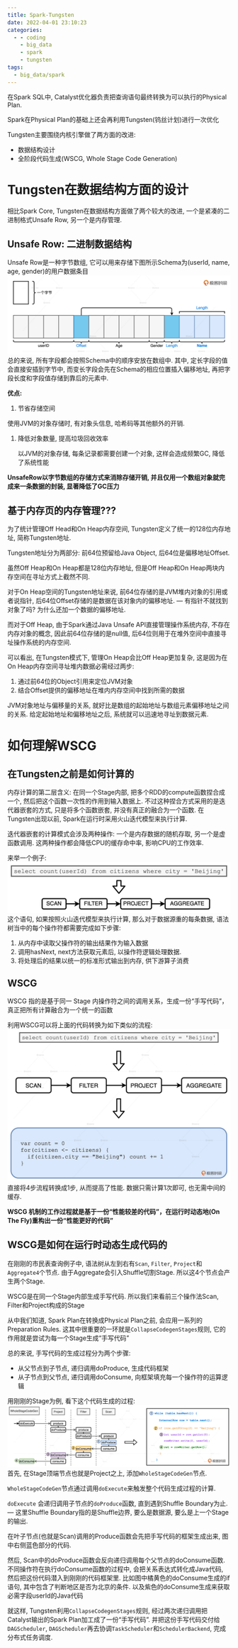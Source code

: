 ```yaml
---
title: Spark-Tungsten
date: 2022-04-01 23:10:23
categories:
  - - coding
    - big_data
    - spark
    - tungsten
tags:
  - big_data/spark
---
```

在Spark SQL中, Catalyst优化器负责把查询语句最终转换为可以执行的Physical Plan.

Spark在Physical Plan的基础上还会再利用Tungsten(钨丝计划)进行一次优化

Tungsten主要围绕内核引擎做了两方面的改进:

-   数据结构设计
-   全阶段代码生成(WSCG, Whole Stage Code Generation)

# Tungsten在数据结构方面的设计

相比Spark Core, Tungsten在数据结构方面做了两个较大的改进, 一个是紧凑的二进制格式Unsafe Row, 另一个是内存管理.

## Unsafe Row: 二进制数据结构

Unsafe Row是一种字节数组, 它可以用来存储下图所示Schema为(userId, name, age, gender)的用户数据条目
![](https://raw.githubusercontent.com/liunaijie/images/master/202308121619599.png)
总的来说, 所有字段都会按照Schema中的顺序安放在数组中. 其中, 定长字段的值会直接安插到字节中, 而变长字段会先在Schema的相应位置插入偏移地址, 再把字段长度和字段值存储到靠后的元素中.

**优点:**

1.  节省存储空间

使用JVM的对象存储时, 有对象头信息, 哈希码等其他额外的开销.

1.  降低对象数量, 提高垃圾回收效率
    
    以JVM的对象存储, 每条记录都需要创建一个对象, 这样会造成频繁GC, 降低了系统性能
    

**UnsafeRow以字节数组的存储方式来消除存储开销, 并且仅用一个数组对象就完成来一条数据的封装, 显著降低了GC压力**

## 基于内存页的内存管理???

为了统计管理Off Head和On Heap内存空间, Tungsten定义了统一的128位内存地址, 简称Tungsten地址.

Tungsten地址分为两部分: 前64位预留给Java Object, 后64位是偏移地址Offset.

虽然Off Heap和On Heap都是128位内存地址, 但是Off Heap和On Heap两块内存空间在寻址方式上截然不同.

对于On Heap空间的Tungsten地址来说, 前64位存储的是JVM堆内对象的引用或者说指针, 后64位Offset存储的是数据在该对象内的偏移地址. — 有指针不就找到对象了吗? 为什么还加一个数据的偏移地址.

而对于Off Heap, 由于Spark通过Java Unsafe API直接管理操作系统内存, 不存在内存对象的概念, 因此前64位存储的是null值, 后64位则用于在堆外空间中直接寻址操作系统的内存空间.

可以看出, 在Tungsten模式下, 管理On Heap会比Off Heap更加复杂, 这是因为在On Heap内存空间寻址堆内数据必需经过两步:

1.  通过前64位的Object引用来定位JVM对象
2.  结合Offset提供的偏移地址在堆内内存空间中找到所需的数据

JVM对象地址与偏移量的关系, 就好比是数组的起始地址与数组元素偏移地址之间的关系. 给定起始地址和偏移地址之后, 系统就可以迅速地寻址到数据元素.

# 如何理解WSCG

## 在Tungsten之前是如何计算的

内存计算的第二层含义: 在同一个Stage内部, 把多个RDD的compute函数捏合成一个, 然后把这个函数一次性的作用到输入数据上. 不过这种捏合方式采用的是迭代器嵌套的方式, 只是将多个函数嵌套, 并没有真正的融合为一个函数. 在Tungsten出现以前, Spark在运行时采用火山迭代模型来执行计算.

迭代器嵌套的计算模式会涉及两种操作: 一个是内存数据的随机存取, 另一个是虚函数调用. 这两种操作都会降低CPU的缓存命中率, 影响CPU的工作效率.

来举一个例子:
![](https://raw.githubusercontent.com/liunaijie/images/master/202308121619899.png)
这个语句, 如果按照火山迭代模型来执行计算, 那么对于数据源重的每条数据, 语法树当中的每个操作符都需要完成如下步骤:

1.  从内存中读取父操作符的输出结果作为输入数据
2.  调用hasNext, next方法获取元素后, 以操作符逻辑处理数据.
3.  将处理后的结果以统一的标准形式输出到内存, 供下游算子消费

## **WSCG**

WSCG 指的是基于同一 Stage 内操作符之间的调用关系，生成一份“手写代码”，真正把所有计算融合为一个统一的函数

利用WSCG可以将上面的代码转换为如下类似的流程:
![](https://raw.githubusercontent.com/liunaijie/images/master/202308121619185.png)
直接将4步流程转换成1步, 从而提高了性能. 数据只需计算1次即可, 也无需中间的缓存.

**WSCG 机制的工作过程就是基于一份“性能较差的代码”，在运行时动态地(On The Fly)重构出一份“性能更好的代码”**

## WSCG是如何在运行时动态生成代码的

在刚刚的市民表查询例子中, 语法树从左到右有`Scan`, `Filter`, `Project`和`Aggregate4`个节点. 由于Aggregate会引入Shuffle切割Stage. 所以这4个节点会产生两个Stage.

WSCG是在同一个Stage内部生成手写代码. 所以我们来看前三个操作法Scan, Filter和Project构成的Stage

从中我们知道, Spark Plan在转换成Physical Plan之前, 会应用一系列的Preparation Rules. 这其中很重要的一环就是`CollapseCodegenStages`规则, 它的作用就是尝试为每一个Stage生成“手写代码”

总的来说, 手写代码的生成过程分为两个步骤:

-   从父节点到子节点, 递归调用doProduce, 生成代码框架
-   从子节点到父节点, 递归调用doConsume, 向框架填充每一个操作符的运算逻辑

用刚刚的Stage为例, 看下这个代码生成的过程:
![](https://raw.githubusercontent.com/liunaijie/images/master/202308121619924.png)
首先, 在Stage顶端节点也就是Project之上, 添加`WholeStageCodeGen`节点.

`WholeStageCodeGen`节点通过调用`doExecute`来触发整个代码生成过程的计算.

`doExecute` 会递归调用子节点的`doProduce`函数, 直到遇到Shuffle Boundary为止. — 这里Shuffle Boundary指的是Shuffle边界, 要么是数据源, 要么是上一个Stage的输出.

在叶子节点(也就是Scan)调用的Produce函数会先把手写代码的框架生成出来, 图中右侧蓝色部分的代码.

然后, Scan中的doProduce函数会反向递归调用每个父节点的doConsume函数. 不同操作符在执行doConsume函数的过程中, 会把关系表达式转化成Java代码, 然后把这份代码潜入到刚刚的代码框架里. 比如图中橘黄色的doConsume生成的if语句, 其中包含了判断地区是否为北京的条件. 以及紫色的doConsume生成来获取必需字段userId的Java代码

就这样, Tungsten利用`CollapseCodegenStages`规则, 经过两次递归调用把Catalyst输出的Spark Plan加工成了一份“手写代码”. 并把这份手写代码交付给`DAGScheduler`, `DAGScheduler`再去协调`TaskScheduler`和`SchedulerBackend`, 完成分布式任务调度.